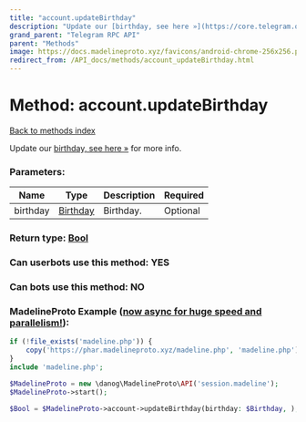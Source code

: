 ```yaml
---
title: "account.updateBirthday"
description: "Update our [birthday, see here »](https://core.telegram.org/api/profile#birthday) for more info."
grand_parent: "Telegram RPC API"
parent: "Methods"
image: https://docs.madelineproto.xyz/favicons/android-chrome-256x256.png
redirect_from: /API_docs/methods/account_updateBirthday.html
---
```

# Method: account.updateBirthday
[Back to methods index](index.html)



Update our [birthday, see here »](https://core.telegram.org/api/profile#birthday) for more info.

### Parameters:

| Name     |    Type       | Description | Required |
|----------|---------------|-------------|----------|
|birthday|[Birthday](/API_docs/types/Birthday.html) | Birthday. | Optional|


### Return type: [Bool](/API_docs/types/Bool.html)

### Can userbots use this method: **YES**

### Can bots use this method: **NO**


### MadelineProto Example ([now async for huge speed and parallelism!](https://docs.madelineproto.xyz/docs/ASYNC.html)):


```php
if (!file_exists('madeline.php')) {
    copy('https://phar.madelineproto.xyz/madeline.php', 'madeline.php');
}
include 'madeline.php';

$MadelineProto = new \danog\MadelineProto\API('session.madeline');
$MadelineProto->start();

$Bool = $MadelineProto->account->updateBirthday(birthday: $Birthday, );
```

